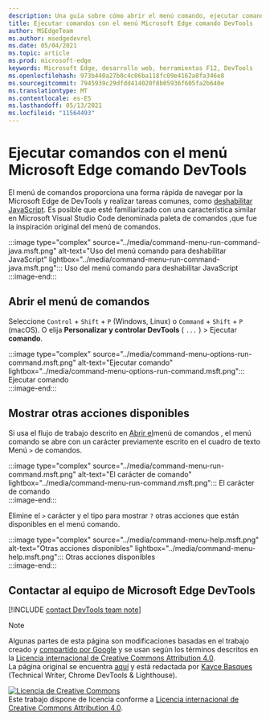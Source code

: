 ```yaml
---
description: Una guía sobre cómo abrir el menú comando, ejecutar comandos, revisar otras acciones y mucho más.
title: Ejecutar comandos con el menú Microsoft Edge comando DevTools
author: MSEdgeTeam
ms.author: msedgedevrel
ms.date: 05/04/2021
ms.topic: article
ms.prod: microsoft-edge
keywords: Microsoft Edge, desarrollo web, herramientas F12, DevTools
ms.openlocfilehash: 973b440a27b0c4c06ba118fc09e4162a8fa346e8
ms.sourcegitcommit: 7945939c29dfdd414020f8b05936f605fa2b640e
ms.translationtype: MT
ms.contentlocale: es-ES
ms.lasthandoff: 05/13/2021
ms.locfileid: "11564493"
---
```

<!-- Copyright Kayce Basques 

   Licensed under the Apache License, Version 2.0 (the "License");
   you may not use this file except in compliance with the License.
   You may obtain a copy of the License at

       https://www.apache.org/licenses/LICENSE-2.0

   Unless required by applicable law or agreed to in writing, software
   distributed under the License is distributed on an "AS IS" BASIS,
   WITHOUT WARRANTIES OR CONDITIONS OF ANY KIND, either express or implied.
   See the License for the specific language governing permissions and
   limitations under the License.  -->  
# <a name="run-commands-with-the-microsoft-edge-devtools-command-menu"></a>Ejecutar comandos con el menú Microsoft Edge comando DevTools  

El menú de comandos proporciona una forma rápida de navegar por la Microsoft Edge de DevTools y realizar tareas comunes, como [deshabilitar JavaScript][JavascriptDisable].  Es posible que esté familiarizado con una característica similar en Microsoft Visual Studio Code denominada paleta de comandos [,][VisualStudioCodeUICommandPalette]que fue la inspiración original del menú de comandos.  

:::image type="complex" source="../media/command-menu-run-command-java.msft.png" alt-text="Uso del menú comando para deshabilitar JavaScript" lightbox="../media/command-menu-run-command-java.msft.png":::
   Uso del menú comando para deshabilitar JavaScript  
:::image-end:::  

## <a name="open-the-command-menu"></a>Abrir el menú de comandos  

Seleccione `Control` + `Shift` + `P` \(Windows, Linux\) o `Command` + `Shift` + `P` \(macOS\). O elija **Personalizar y controlar DevTools** \( `...` \) > Ejecutar **comando**.  

:::image type="complex" source="../media/command-menu-options-run-command.msft.png" alt-text="Ejecutar comando" lightbox="../media/command-menu-options-run-command.msft.png":::
   Ejecutar comando  
:::image-end:::  

## <a name="display-other-available-actions"></a>Mostrar otras acciones disponibles  

Si usa el flujo de trabajo descrito en [Abrir el](#open-the-command-menu)menú de comandos , el menú comando se abre con un carácter previamente escrito en el cuadro de texto Menú `>` de comandos.  

:::image type="complex" source="../media/command-menu-run-command.msft.png" alt-text="El carácter de comando" lightbox="../media/command-menu-run-command.msft.png":::
   El carácter de comando  
:::image-end:::  

Elimine el `>` carácter y el tipo para mostrar `?` otras acciones que están disponibles en el menú comando.  

:::image type="complex" source="../media/command-menu-help.msft.png" alt-text="Otras acciones disponibles" lightbox="../media/command-menu-help.msft.png":::
   Otras acciones disponibles  
:::image-end:::  

## <a name="getting-in-touch-with-the-microsoft-edge-devtools-team"></a>Contactar al equipo de Microsoft Edge DevTools  

[!INCLUDE [contact DevTools team note](../includes/contact-devtools-team-note.md)]  

<!-- links -->  

[JavascriptDisable]: ../javascript/disable.md "Deshabilitar JavaScript con Microsoft Edge DevTools | Microsoft Docs"  

[VisualStudioCodeUICommandPalette]: https://code.visualstudio.com/docs/getstarted/userinterface#_command-palette "Paleta de comandos: Visual Studio Code interfaz de usuario"  

> [!NOTE]
> Algunas partes de esta página son modificaciones basadas en el trabajo creado y [compartido por Google][GoogleSitePolicies] y se usan según los términos descritos en la [Licencia internacional de Creative Commons Attribution 4.0][CCA4IL].  
> La página original se encuentra [aquí](https://developers.google.com/web/tools/chrome-devtools/command-menu/index) y está redactada por [Kayce Basques][KayceBasques] \(Technical Writer, Chrome DevTools \& Lighthouse\).  

[![Licencia de Creative Commons][CCby4Image]][CCA4IL]  
Este trabajo dispone de licencia conforme a [Licencia internacional de Creative Commons Attribution 4.0][CCA4IL].  

[CCA4IL]: https://creativecommons.org/licenses/by/4.0  
[CCby4Image]: https://i.creativecommons.org/l/by/4.0/88x31.png  
[GoogleSitePolicies]: https://developers.google.com/terms/site-policies  
[KayceBasques]: https://developers.google.com/web/resources/contributors#kayce-basques  
